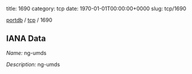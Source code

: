 title: 1690
category: tcp
date: 1970-01-01T00:00:00+0000
slug: tcp/1690

[portdb](/) / [tcp](/category/tcp.html) / 1690


## IANA Data

_Name:_ ng-umds

_Description:_ ng-umds

